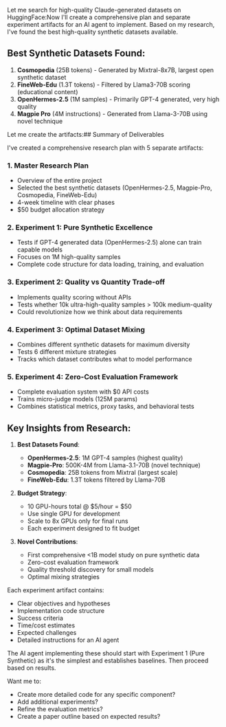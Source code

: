 Let me search for high-quality Claude-generated datasets on HuggingFace:Now I'll create a comprehensive plan and separate experiment artifacts for an AI agent to implement. Based on my research, I've found the best high-quality synthetic datasets available.

## Best Synthetic Datasets Found:

1. **Cosmopedia** (25B tokens) - Generated by Mixtral-8x7B, largest open synthetic dataset
2. **FineWeb-Edu** (1.3T tokens) - Filtered by Llama3-70B scoring (educational content)
3. **OpenHermes-2.5** (1M samples) - Primarily GPT-4 generated, very high quality
4. **Magpie Pro** (4M instructions) - Generated from Llama-3-70B using novel technique

Let me create the artifacts:## Summary of Deliverables

I've created a comprehensive research plan with 5 separate artifacts:

### 1. **Master Research Plan** 
- Overview of the entire project
- Selected the best synthetic datasets (OpenHermes-2.5, Magpie-Pro, Cosmopedia, FineWeb-Edu)
- 4-week timeline with clear phases
- $50 budget allocation strategy

### 2. **Experiment 1: Pure Synthetic Excellence**
- Tests if GPT-4 generated data (OpenHermes-2.5) alone can train capable models
- Focuses on 1M high-quality samples
- Complete code structure for data loading, training, and evaluation

### 3. **Experiment 2: Quality vs Quantity Trade-off**
- Implements quality scoring without APIs
- Tests whether 10k ultra-high-quality samples > 100k medium-quality
- Could revolutionize how we think about data requirements

### 4. **Experiment 3: Optimal Dataset Mixing**
- Combines different synthetic datasets for maximum diversity
- Tests 6 different mixture strategies
- Tracks which dataset contributes what to model performance

### 5. **Experiment 4: Zero-Cost Evaluation Framework**
- Complete evaluation system with $0 API costs
- Trains micro-judge models (125M params)
- Combines statistical metrics, proxy tasks, and behavioral tests

## Key Insights from Research:

1. **Best Datasets Found**:
   - **OpenHermes-2.5**: 1M GPT-4 samples (highest quality)
   - **Magpie-Pro**: 500K-4M from Llama-3.1-70B (novel technique)
   - **Cosmopedia**: 25B tokens from Mixtral (largest scale)
   - **FineWeb-Edu**: 1.3T tokens filtered by Llama-70B

2. **Budget Strategy**:
   - 10 GPU-hours total @ $5/hour = $50
   - Use single GPU for development
   - Scale to 8x GPUs only for final runs
   - Each experiment designed to fit budget

3. **Novel Contributions**:
   - First comprehensive <1B model study on pure synthetic data
   - Zero-cost evaluation framework
   - Quality threshold discovery for small models
   - Optimal mixing strategies

Each experiment artifact contains:
- Clear objectives and hypotheses
- Implementation code structure
- Success criteria
- Time/cost estimates
- Expected challenges
- Detailed instructions for an AI agent

The AI agent implementing these should start with Experiment 1 (Pure Synthetic) as it's the simplest and establishes baselines. Then proceed based on results.

Want me to:
- Create more detailed code for any specific component?
- Add additional experiments?
- Refine the evaluation metrics?
- Create a paper outline based on expected results?